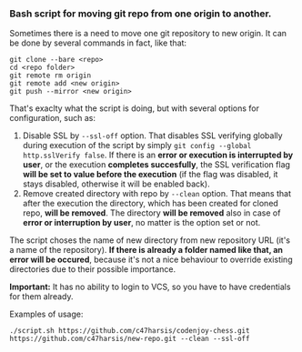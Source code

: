 ### Bash script for moving git repo from one origin to another.

Sometimes there is a need to move one git repository to new origin. It can be done by several commands in fact, like that:
```
git clone --bare <repo>
cd <repo folder>
git remote rm origin
git remote add <new origin>
git push --mirror <new origin>
```
That's exaclty what the script is doing, but with several options for configuration, such as:

1. Disable SSL by `--ssl-off` option. That disables SSL verifying globally during execution of the script by simply `git config --global http.sslVerify false`. If there is an **error or execution is interrupted by user**, or the execution **completes succesfully**, the SSL verification flag **will be set to value before the execution** (if the flag was disabled, it stays disabled, otherwise it will be enabled back).
2. Remove created directory with repo by `--clean` option. That means that after the execution the directory, which has been created for cloned repo, **will be removed**. The directory **will be removed** also in case of **error or interruption by user**, no matter is the option set or not.

The script choses the name of new directory from new repository URL (it's a name of the repository). **If there is already a folder named like that, an error will be occured**, because it's not a nice behaviour to override existing directories due to their possible importance.


**Important:** It has no ability to login to VCS, so you have to have credentials for them already.

Examples of usage:
```
./script.sh https://github.com/c47harsis/codenjoy-chess.git https://github.com/c47harsis/new-repo.git --clean --ssl-off
```